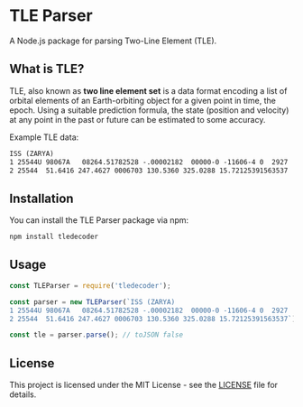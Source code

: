 # TLE Parser

A Node.js package for parsing Two-Line Element (TLE).

## What is TLE?

TLE, also known as **two line element set** is a data format encoding a list of orbital elements of an Earth-orbiting object for a given point in time, the epoch. Using a suitable prediction formula, the state (position and velocity) at any point in the past or future can be estimated to some accuracy.

Example TLE data:

```txt
ISS (ZARYA)
1 25544U 98067A   08264.51782528 -.00002182  00000-0 -11606-4 0  2927
2 25544  51.6416 247.4627 0006703 130.5360 325.0288 15.72125391563537
```

## Installation

You can install the TLE Parser package via npm:

```bash
npm install tledecoder
```

## Usage

```javascript
const TLEParser = require('tledecoder');

const parser = new TLEParser(`ISS (ZARYA)
1 25544U 98067A   08264.51782528 -.00002182  00000-0 -11606-4 0  2927
2 25544  51.6416 247.4627 0006703 130.5360 325.0288 15.72125391563537`);

const tle = parser.parse(); // toJSON false
```

## License

This project is licensed under the MIT License - see the [LICENSE](./LICENSE.txt) file for details.